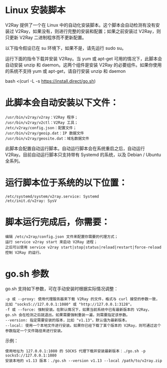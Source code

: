 
# Linux 安装脚本

V2Ray 提供了一个在 Linux 中的自动化安装脚本。这个脚本会自动检测有没有安装过 V2Ray，如果没有，则进行完整的安装和配置；如果之前安装过 V2Ray，则只更新 V2Ray 二进制程序而不更新配置。

以下指令假设已在 su 环境下，如果不是，请先运行 sudo su。

运行下面的指令下载并安装 V2Ray。当 yum 或 apt-get 可用的情况下，此脚本会自动安装 unzip 和 daemon。这两个组件是安装 V2Ray 的必要组件。如果你使用的系统不支持 yum 或 apt-get，请自行安装 unzip 和 daemon

bash <(curl -L -s https://install.direct/go.sh)

# 此脚本会自动安装以下文件：

    /usr/bin/v2ray/v2ray：V2Ray 程序；
    /usr/bin/v2ray/v2ctl：V2Ray 工具；
    /etc/v2ray/config.json：配置文件；
    /usr/bin/v2ray/geoip.dat：IP 数据文件
    /usr/bin/v2ray/geosite.dat：域名数据文件

此脚本会配置自动运行脚本。自动运行脚本会在系统重启之后，自动运行 V2Ray。目前自动运行脚本只支持带有 Systemd 的系统，以及 Debian / Ubuntu 全系列。

# 运行脚本位于系统的以下位置：

    /etc/systemd/system/v2ray.service: Systemd
    /etc/init.d/v2ray: SysV

# 脚本运行完成后，你需要：

    编辑 /etc/v2ray/config.json 文件来配置你需要的代理方式；
    运行 service v2ray start 来启动 V2Ray 进程；
    之后可以使用 service v2ray start|stop|status|reload|restart|force-reload 控制 V2Ray 的运行。

# go.sh 参数

go.sh 支持如下参数，可在手动安装时根据实际情况调整：

    -p 或 --proxy: 使用代理服务器来下载 V2Ray 的文件，格式与 curl 接受的参数一致，比如 "socks5://127.0.0.1:1080" 或 "http://127.0.0.1:3128"。
    -f 或 --force: 强制安装。在默认情况下，如果当前系统中已有最新版本的 V2Ray，go.sh 会在检测之后就退出。如果需要强制重装一遍，则需要指定该参数。
    --version: 指定需要安装的版本，比如 "v1.13"。默认值为最新版本。
    --local: 使用一个本地文件进行安装。如果你已经下载了某个版本的 V2Ray，则可通过这个参数指定一个文件路径来进行安装。

示例：

    使用地址为 127.0.0.1:1080 的 SOCKS 代理下载并安装最新版本：./go.sh -p socks5://127.0.0.1:1080
    安装本地的 v1.13 版本：./go.sh --version v1.13 --local /path/to/v2ray.zip
